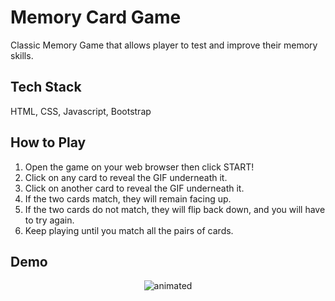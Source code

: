 
# Memory Card Game

Classic Memory Game that allows player to test and improve their memory skills. 

## Tech Stack

HTML, CSS, Javascript, Bootstrap

## How to Play
1. Open the game on your web browser then click START!
2. Click on any card to reveal the GIF underneath it.
3. Click on another card to reveal the GIF underneath it. 
4. If the two cards match, they will remain facing up.
5. If the two cards do not match, they will flip back down, and you will have to try again.
6. Keep playing until you match all the pairs of cards.

## Demo
<p align="center">
  <img src="https://github.com/xieb3cky/Memory-Card-Game/blob/master/demo/home.gif" alt="animated" />
</p>